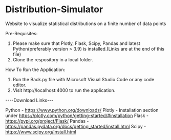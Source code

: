 # Distribution-Simulator
Website to visualize statistical distributions on a finite number of data points

Pre-Requisites:
1. Please make sure that Plotly, Flask, Scipy, Pandas and latest Python(preferably version > 3.9) is installed.(Links are at the end of this file)
2. Clone the respository in a local folder.

How To Run the Application:
1. Run the Back.py file with Microsoft Visual Studio Code or any code editor.
2. Visit http://localhost:4000 to run the application.

----Download Links---

Python - https://www.python.org/downloads/
Plotly - Installation section under https://plotly.com/python/getting-started/#installation
Flask - https://pypi.org/project/Flask/
Pandas - https://pandas.pydata.org/docs/getting_started/install.html
Scipy - https://www.scipy.org/install.html
